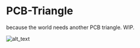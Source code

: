 # PCB-Triangle

because the world needs another PCB triangle. WIP.


![alt_text](https://i.imgur.com/GHAbTRA.png)
